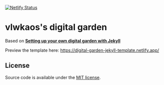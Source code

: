 [![Netlify Status](https://api.netlify.com/api/v1/badges/bb04184e-2953-486c-bad8-a82a9f9cda65/deploy-status)](https://app.netlify.com/sites/vlwkaos/deploys)

# vlwkaos's digital garden

Based on **[Setting up your own digital garden with Jekyll](https://maximevaillancourt.com/blog/setting-up-your-own-digital-garden-with-jekyll)**

Preview the template here: https://digital-garden-jekyll-template.netlify.app/

## License

Source code is available under the [MIT license](LICENSE.md).
